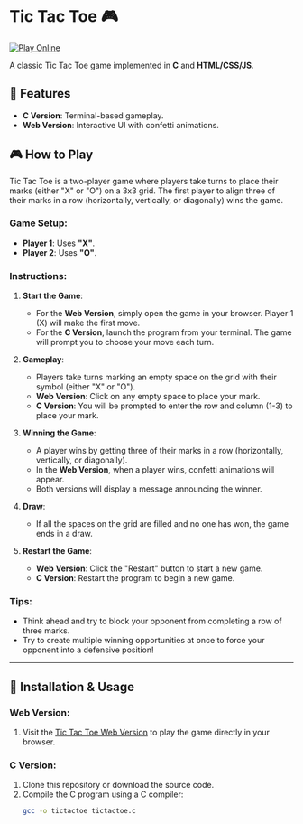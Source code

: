 # Tic Tac Toe 🎮

[![Play Online](https://img.shields.io/badge/Play%20Online-Live%20Demo-brightgreen)](https://sayemuzzamansiam.github.io/Tic-Tac-Toe/Tic-Tac-Toe-Web/)

A classic Tic Tac Toe game implemented in **C** and **HTML/CSS/JS**.


## 🚀 Features
- **C Version**: Terminal-based gameplay.
- **Web Version**: Interactive UI with confetti animations.

## 🎮 How to Play

Tic Tac Toe is a two-player game where players take turns to place their marks (either "X" or "O") on a 3x3 grid. The first player to align three of their marks in a row (horizontally, vertically, or diagonally) wins the game.

### Game Setup:
- **Player 1**: Uses **"X"**.
- **Player 2**: Uses **"O"**.

### Instructions:

1. **Start the Game**:
   - For the **Web Version**, simply open the game in your browser. Player 1 (X) will make the first move.
   - For the **C Version**, launch the program from your terminal. The game will prompt you to choose your move each turn.

2. **Gameplay**:
   - Players take turns marking an empty space on the grid with their symbol (either "X" or "O").
   - **Web Version**: Click on any empty space to place your mark.
   - **C Version**: You will be prompted to enter the row and column (1-3) to place your mark.

3. **Winning the Game**:
   - A player wins by getting three of their marks in a row (horizontally, vertically, or diagonally).
   - In the **Web Version**, when a player wins, confetti animations will appear.
   - Both versions will display a message announcing the winner.

4. **Draw**:
   - If all the spaces on the grid are filled and no one has won, the game ends in a draw.

5. **Restart the Game**:
   - **Web Version**: Click the "Restart" button to start a new game.
   - **C Version**: Restart the program to begin a new game.

### Tips:
- Think ahead and try to block your opponent from completing a row of three marks.
- Try to create multiple winning opportunities at once to force your opponent into a defensive position!

---

## 🚀 Installation & Usage

### Web Version:
1. Visit the [Tic Tac Toe Web Version](https://sayemuzzamansiam.github.io/Tic-Tac-Toe/Tic-Tac-Toe-Web/) to play the game directly in your browser.

### C Version:
1. Clone this repository or download the source code.
2. Compile the C program using a C compiler:
   ```bash
   gcc -o tictactoe tictactoe.c
